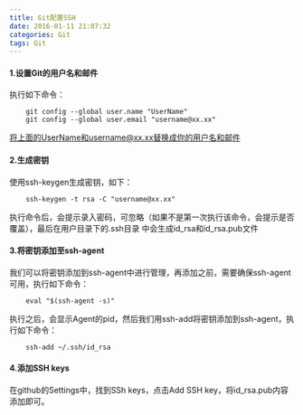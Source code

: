 ```yaml
---
title: Git配置SSH
date: 2016-01-11 21:07:32
categories: Git
tags: Git
---
```

#### 1.设置Git的用户名和邮件
执行如下命令：
``` linux
    git config --global user.name "UserName"
    git config --global user.email "username@xx.xx"
```
<!--more-->
将上面的UserName和username@xx.xx替换成你的用户名和邮件
#### 2.生成密钥
使用ssh-keygen生成密钥，如下：
``` linux
    ssh-keygen -t rsa -C "username@xx.xx"
```
执行命令后，会提示录入密码，可忽略（如果不是第一次执行该命令，会提示是否覆盖），最后在用户目录下的.ssh目录
中会生成id_rsa和id_rsa.pub文件
#### 3.将密钥添加至ssh-agent
我们可以将密钥添加到ssh-agent中进行管理，再添加之前，需要确保ssh-agent可用，执行如下命令：
``` linux
    eval "$(ssh-agent -s)"
```
执行之后，会显示Agent的pid，然后我们用ssh-add将密钥添加到ssh-agent，执行如下命令：
``` linux
    ssh-add ~/.ssh/id_rsa
```
#### 4.添加SSH keys
在github的Settings中，找到SSh keys，点击Add SSH key，将id_rsa.pub内容添加即可。